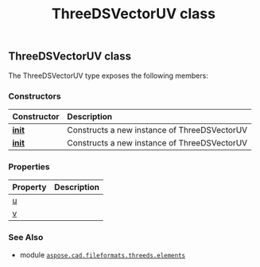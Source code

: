 ﻿---
title: ThreeDSVectorUV class
second_title: Aspose.CAD for Python via .NET API References
description: 
type: docs
weight: 80
url: /aspose.cad.fileformats.threeds.elements/threedsvectoruv/
is_root: false
---

## ThreeDSVectorUV class



The ThreeDSVectorUV type exposes the following members:

### Constructors
| Constructor | Description |
| :- | :- |
| [__init__](/cad/python-net/aspose.cad.fileformats.threeds.elements/threedsvectoruv/__init__/#float-float) | Constructs a new instance of ThreeDSVectorUV |
| [__init__](/cad/python-net/aspose.cad.fileformats.threeds.elements/threedsvectoruv/__init__/#) | Constructs a new instance of ThreeDSVectorUV |


### Properties
| Property | Description |
| :- | :- |
| [u](/cad/python-net/aspose.cad.fileformats.threeds.elements/threedsvectoruv/u) |  |
| [v](/cad/python-net/aspose.cad.fileformats.threeds.elements/threedsvectoruv/v) |  |



### See Also
* module [`aspose.cad.fileformats.threeds.elements`](..)
